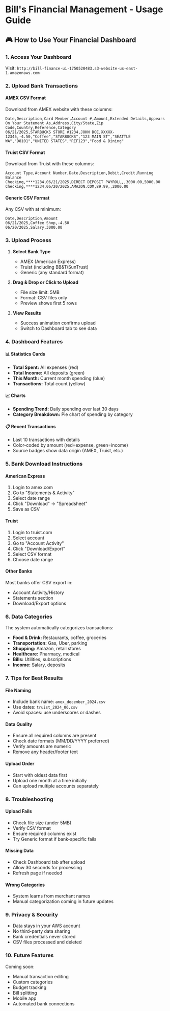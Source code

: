 # Bill's Financial Management - Usage Guide

## 🎮 How to Use Your Financial Dashboard

### 1. Access Your Dashboard
Visit: `http://bill-finance-ui-1750520483.s3-website-us-east-1.amazonaws.com`

### 2. Upload Bank Transactions

#### AMEX CSV Format
Download from AMEX website with these columns:
```csv
Date,Description,Card Member,Account #,Amount,Extended Details,Appears On Your Statement As,Address,City/State,Zip Code,Country,Reference,Category
06/21/2025,STARBUCKS STORE #1234,JOHN DOE,XXXXX-12345,-4.50,"Coffee","STARBUCKS","123 MAIN ST","SEATTLE WA","98101","UNITED STATES","REF123","Food & Dining"
```

#### Truist CSV Format
Download from Truist with these columns:
```csv
Account Type,Account Number,Date,Description,Debit,Credit,Running Balance
Checking,****1234,06/21/2025,DIRECT DEPOSIT PAYROLL,,3000.00,5000.00
Checking,****1234,06/20/2025,AMAZON.COM,89.99,,2000.00
```

#### Generic CSV Format
Any CSV with at minimum:
```csv
Date,Description,Amount
06/21/2025,Coffee Shop,-4.50
06/20/2025,Salary,3000.00
```

### 3. Upload Process

1. **Select Bank Type**
   - AMEX (American Express)
   - Truist (including BB&T/SunTrust)  
   - Generic (any standard format)

2. **Drag & Drop or Click to Upload**
   - File size limit: 5MB
   - Format: CSV files only
   - Preview shows first 5 rows

3. **View Results**
   - Success animation confirms upload
   - Switch to Dashboard tab to see data

### 4. Dashboard Features

#### 📊 Statistics Cards
- **Total Spent:** All expenses (red)
- **Total Income:** All deposits (green)
- **This Month:** Current month spending (blue)
- **Transactions:** Total count (yellow)

#### 📈 Charts
- **Spending Trend:** Daily spending over last 30 days
- **Category Breakdown:** Pie chart of spending by category

#### 📋 Recent Transactions
- Last 10 transactions with details
- Color-coded by amount (red=expense, green=income)
- Source badges show data origin (AMEX, Truist, etc.)

### 5. Bank Download Instructions

#### American Express
1. Login to amex.com
2. Go to "Statements & Activity"
3. Select date range
4. Click "Download" → "Spreadsheet"
5. Save as CSV

#### Truist
1. Login to truist.com
2. Select account
3. Go to "Account Activity"
4. Click "Download/Export"
5. Select CSV format
6. Choose date range

#### Other Banks
Most banks offer CSV export in:
- Account Activity/History
- Statements section
- Download/Export options

### 6. Data Categories

The system automatically categorizes transactions:
- **Food & Drink:** Restaurants, coffee, groceries
- **Transportation:** Gas, Uber, parking
- **Shopping:** Amazon, retail stores
- **Healthcare:** Pharmacy, medical
- **Bills:** Utilities, subscriptions
- **Income:** Salary, deposits

### 7. Tips for Best Results

#### File Naming
- Include bank name: `amex_december_2024.csv`
- Use dates: `truist_2024_06.csv`
- Avoid spaces: use underscores or dashes

#### Data Quality
- Ensure all required columns are present
- Check date formats (MM/DD/YYYY preferred)
- Verify amounts are numeric
- Remove any header/footer text

#### Upload Order
- Start with oldest data first
- Upload one month at a time initially
- Can upload multiple accounts separately

### 8. Troubleshooting

#### Upload Fails
- Check file size (under 5MB)
- Verify CSV format
- Ensure required columns exist
- Try Generic format if bank-specific fails

#### Missing Data
- Check Dashboard tab after upload
- Allow 30 seconds for processing
- Refresh page if needed

#### Wrong Categories
- System learns from merchant names
- Manual categorization coming in future updates

### 9. Privacy & Security

- Data stays in your AWS account
- No third-party data sharing
- Bank credentials never stored
- CSV files processed and deleted

### 10. Future Features

Coming soon:
- Manual transaction editing
- Custom categories
- Budget tracking
- Bill splitting
- Mobile app
- Automated bank connections